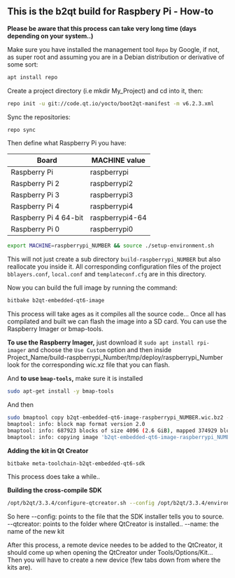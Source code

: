 ## This is the b2qt build for Raspbery Pi - How-to

**Please be aware that this process can take very long time (days depending on your system..)**

Make sure you have installed the management tool `Repo` by Google, if not, as super root and assuming you are in a Debian distribution or derivative of some sort:

```Bash
apt install repo
```
Create a project directory (i.e mkdir My_Project) and cd into it, then:

```Bash
repo init -u git://code.qt.io/yocto/boot2qt-manifest -m v6.2.3.xml
```

Sync the repositories:

```Bash
repo sync
```
Then define what Raspberry Pi you have:

| Board      | MACHINE value |
| ----------- | ----------- |
| Raspberry Pi | raspberrypi |
| Raspberry Pi 2 | raspberrypi2 |
| Raspberry Pi 3 | raspberrypi3 |
| Raspberry Pi 4 | raspberrypi4 |
| Raspberry Pi 4 64-bit| raspberrypi4-64 |
| Raspberry Pi 0 | raspberrypi0 |


```Bash
export MACHINE=raspberrypi_NUMBER && source ./setup-environment.sh
```

This will not just create a sub directory `build-raspberrypi_NUMBER` but also reallocate you inside it. All corresponding configuration files of the project `bblayers.conf`,  `local.conf` and `templateconf.cfg` are in this directory.

    
Now you can build the full image by running the command:

```Bash
bitbake b2qt-embedded-qt6-image
```

This process will take ages as it compiles all the source code... Once all has compilated and built we can flash the image into a SD card. You can use the Raspberry Imager or bmap-tools. 



**To use the Raspberry Imager,** just download it `sudo apt install rpi-imager` and choose the `Use Custom` option and then inside Project_Name/build-raspberrypi_Number/tmp/deploy/raspberrypi_Number look for the corresponding wic.xz file that you can flash.

And **to use `bmap-tools`,** make sure it is installed

```Bash
sudo apt-get install -y bmap-tools
```

And then 

```Bash
sudo bmaptool copy b2qt-embedded-qt6-image-raspberrypi_NUMBER.wic.bz2 --bmap b2qt-embedded-qt6-image-raspberrypi_NUMBER.wic.bmap /dev/sda
bmaptool: info: block map format version 2.0
bmaptool: info: 687923 blocks of size 4096 (2.6 GiB), mapped 374929 blocks (1.4 GiB or 54.5%)
bmaptool: info: copying image 'b2qt-embedded-qt6-image-raspberrypi_NUMBER.wic.bz2' to block device '/dev/sda' using bmap file 'b2qt-embedded-qt6-image-raspberrypi_NUMBER.wic.bmap'
```

**Adding the kit in Qt Creator**

```Bash
bitbake meta-toolchain-b2qt-embedded-qt6-sdk
```
This process does take a while..

**Building the cross-compile SDK**

```Bash
/opt/b2qt/3.3.4/configure-qtcreator.sh --config /opt/b2qt/3.3.4/environment-setup-cortexa7t2hf-neon-vfpv4-poky-linux-gnueabi --qtcreator .../Qt/Tools/QtCreator/ --name qt6-pi3  # where your QtCreator is installed
```
So here 
--config: points to the file that the SDK installer tells you to source.
--qtcreator: points to the folder where QtCreator is installed.. 
--name: the name of the new kit

After this process, a remote device needes to be added to the QtCreator, it should come up when opening the QtCreator under Tools/Options/Kit... Then you will have to create a new device (few tabs down from where the kits are).


